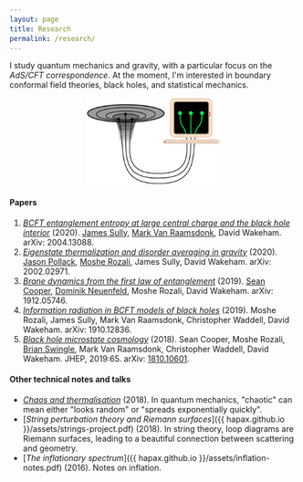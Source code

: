 ```yaml
---
layout: page
title: Research
permalink: /research/
---
```


I study quantum mechanics and gravity, with a particular focus on the
*AdS/CFT correspondence*.
At the moment, I'm interested in boundary conformal field theories,
black holes, and statistical mechanics.

<figure>
    <div style="text-align:center"><img src ="/images/er=epr.png"
    width="55%" />
	</div>
	</figure>


#### Papers

1. [*BCFT entanglement entropy at large central charge and the black hole interior*](https://arxiv.org/abs/2004.13088)
   (2020). [James Sully](http://inspirehep.net/search?p=author%3AJ.Sully.1%20AND%20collection%3Aciteable), [Mark Van Raamsdonk](https://www.phas.ubc.ca/~mav/vanraamsdonk.html), David Wakeham. arXiv: 2004.13088.
2. [*Eigenstate thermalization and disorder averaging in gravity*](https://arxiv.org/pdf/2002.02971.pdf)
   (2020). [Jason Pollack](https://www.phas.ubc.ca/~jpollack/), [Moshe Rozali](https://www.phas.ubc.ca/~rozali/), James Sully, David Wakeham. arXiv: 2002.02971.
3. [*Brane dynamics from the first law of entanglement*](https://arxiv.org/pdf/1912.05746.pdf)
  (2019). [Sean Cooper](https://seancooper.info/),
  [Dominik Neuenfeld](http://inspirehep.net/search?ln=en&ln=en&p=Dominik+Neuenfeld&of=hb&action_search=Search&sf=&so=d&rm=&rg=25&sc=0),
 Moshe Rozali, David
  Wakeham. arXiv: 1912.05746.
4. [*Information radiation in BCFT models of black holes*](https://arxiv.org/pdf/1910.12836.pdf)
  (2019). Moshe Rozali,
 James Sully,
 Mark Van Raamsdonk,
  Christopher Waddell, David Wakeham. arXiv: 1910.12836.
5. [*Black hole microstate cosmology*](https://link.springer.com/content/pdf/10.1007%2FJHEP07%282019%29065.pdf)
  (2018). Sean Cooper,
  Moshe Rozali,
  [Brian Swingle](https://sites.google.com/site/physicsmonkey/),
 Mark Van Raamsdonk,
  Christopher Waddell, David Wakeham. JHEP, 2019:65. arXiv:
  [1810.10601](https://arxiv.org/abs/1810.10601).

#### Other technical notes and talks
- [*Chaos and thermalisation*](assets/chaos.pdf) (2018). In quantum
  mechanics, "chaotic" can mean either "looks random" or "spreads exponentially
  quickly".
- [*String perturbation theory and Riemann surfaces*]({{
hapax.github.io }}/assets/strings-project.pdf) (2018). In string
theory, loop diagrams are Riemann surfaces, leading to a beautiful
connection between scattering and geometry.
- [*The inflationary spectrum*]({{ hapax.github.io
  }}/assets/inflation-notes.pdf) (2016). Notes on inflation.
